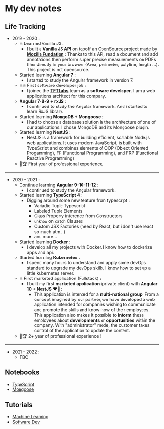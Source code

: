 # My dev notes

## Life Tracking

- 2019 - 2020 :
  * 🔥 Learned Vanilla JS : 
      - I built a **Vanilla JS API** on topoff an OpenSource project made by [**Mozilla Fundation**](https://foundation.mozilla.org/fr/) : Thanks to this API, read a document and add annotations then perform super precise measurements on PDFs files directly in your browser (Area, perimeter, polyline, length ...). This project is not opensource.
  * Started learning **Angular 7** :
      - I started to study the Angular framework in version 7.
  * 🔥🔥 First software developer job :
      - I joined the [**TFTLabs**](https://www.tftlabs.fr) team as a **software developer**. I am a web applications architect for this company.
  * **Angular 7-8-9 + rxJS** :
      - I continued to study the Angular framework. And i started to learn RxJS library.
  * Started learning **MongoDB + Mongoose** :
      - I had to choose a database solution in the architecture of one of our applications. I chose MongoDB and its Mongoose plugin.
  * Started learning **NestJS** : 
      - NestJS is a framework for building efficient, scalable Node.js web applications. It uses modern JavaScript, is built with TypeScript and combines elements of OOP (Object Oriented Progamming), FP (Functional Programming), and FRP (Functional Reactive Programming)
  * 🎁🏆 First year of professional experience.

---

- 2020 - 2021 :
  * Continue learning **Angular 9-10-11-12** :
      - I continued to study the Angular framework.
  * Started learning **TypeScript 4** :
      - Digging around some new feature from typescript :
          - Variadic Tuple Typescript
          - Labeled Tuple Elements
          - Class Property Inference from Constructors
          - `unknow` on `catch` Clauses
          - Custom JSX Factories (need by React, but i don't use react so much atm...)
          - and more...
  * Started learning **Docker** :
      - I develop all my projects with Docker. I know how to dockerize apps and api.
  * Started learning **Kubernetes** :
      - I spend many hours to understand and apply some devOps standard to upgrade my devOps skills. I know how to set up a little kubernetes server.
  * 🔥 First marketed application (Fullstack) : 
      - I built my first **marketed application** (private client) with **Angular 10 + NestJS** ❤💙 : 
        - This application is intented for a **multi-national group**. From a concept imagined by our partner, we have developed a web application intended for companies wishing to communicate and promote the skills and know-how of their employees.
        This application also makes it possible to **inform** these employees about **developments** or **opportunities** within the company.
        With "administrator" mode, the customer takes control of the application to update the content.
  * 🎁🏆 2+ year of professional experience !!

---

- 2021 - 2022 :
  * TBC



## Notebooks

* [TypeScript](https://github.com/mkubdev/my-dev-note/blob/main/notebooks/typescript.md)
* [Mongoose](https://github.com/mkubdev/my-dev-note/blob/main/notebooks/mongoose.md)

## Tutorials

* [Machine Learning](https://github.com/mkubdev/my-dev-note/blob/main/notebooks/tutorials/machine-learning.md)
* [Software Dev](https://github.com/mkubdev/my-dev-note/blob/main/notebooks/tutorials/softwaredev.md)
